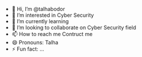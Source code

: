 - 👋 Hi, I’m @talhabodor
- 👀 I’m interested in Cyber Security
- 🌱 I’m currently learning 
- 💞️ I’m looking to collaborate on Cyber Security field
- 📫 How to reach me Contruct me 
- 😄 Pronouns: Talha
- ⚡ Fun fact: ...

<!---
talhabodor/talhabodor is a ✨ special ✨ repository because its `README.md` (this file) appears on your GitHub profile.
You can click the Preview link to take a look at your changes.
--->
